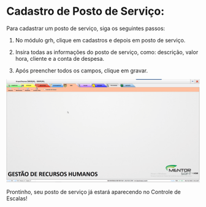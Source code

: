 # Cadastro de Posto de Serviço:

Para cadastrar um posto de serviço, siga os seguintes passos: 

1. No módulo grh, clique em cadastros e depois em posto de serviço.   

2. Insira todas as informações do posto de serviço, como: descrição, valor hora, cliente e a conta de despesa.

3. Após preencher todos os campos, clique em gravar.

![posto](/img/grh/cadastros/postoservico.gif)

Prontinho, seu posto de serviço já estará aparecendo no Controle de Escalas!